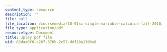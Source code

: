 ```yaml
---
content_type: resource
description: ''
file: null
file_location: /coursemedia/18-01sc-single-variable-calculus-fall-2010/88daa6f6c267376b2c57ddf18a1396e8_jBkXbAgMj6s.pdf
file_type: application/pdf
resourcetype: Document
title: 3play pdf file
uid: 88daa6f6-c267-376b-2c57-ddf18a1396e8
---
```

